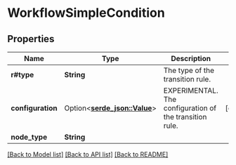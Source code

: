 # WorkflowSimpleCondition

## Properties

Name | Type | Description | Notes
------------ | ------------- | ------------- | -------------
**r#type** | **String** | The type of the transition rule. | 
**configuration** | Option<[**serde_json::Value**](.md)> | EXPERIMENTAL. The configuration of the transition rule. | [optional]
**node_type** | **String** |  | 

[[Back to Model list]](../README.md#documentation-for-models) [[Back to API list]](../README.md#documentation-for-api-endpoints) [[Back to README]](../README.md)



